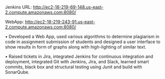 
Jenkins URL:
http://ec2-18-219-69-148.us-east-2.compute.amazonaws.com:8080/

WebApp:
http://ec2-18-219-243-91.us-east-2.compute.amazonaws.com:8080/

• Developed a Web App, used various algorithms to determine plagiarism in code in assignment submission of students and designed a user interface to show results in form of graphs along with high-lighting of similar text.

• Raised tickets in Jira, integrated Jenkins for continuous integration and deployment, integrated Git with Jenkins, Jira, and Slack, learned smart commits, black box and structural testing using Junit and build with SonarQube.

